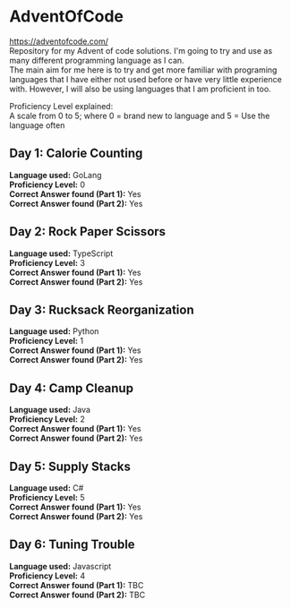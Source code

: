 # AdventOfCode
https://adventofcode.com/ <br/>
Repository for my Advent of code solutions. I'm going to try and use as many different programming language as I can.<br/>
The main aim for me here is to try and get more familiar with programing languages that I have either not used before or have very little experience with. However, I will also be using languages that I am proficient in too.

Proficiency Level explained: </br>
A scale from 0 to 5; where 0 = brand new to language and 5 = Use the language often

<h2>Day 1: Calorie Counting</h2>
<b>Language used:</b> GoLang <br/>
<b>Proficiency Level:</b> 0 <br/>
<b>Correct Answer found (Part 1):</b> Yes <br/>
<b>Correct Answer found (Part 2):</b> Yes <br/>

<h2>Day 2: Rock Paper Scissors</h2>
<b>Language used:</b> TypeScript <br/>
<b>Proficiency Level:</b> 3 <br/>
<b>Correct Answer found (Part 1):</b> Yes <br/>
<b>Correct Answer found (Part 2):</b> Yes <br/>

<h2>Day 3: Rucksack Reorganization</h2>
<b>Language used:</b> Python <br/>
<b>Proficiency Level:</b> 1 <br/>
<b>Correct Answer found (Part 1):</b> Yes <br/>
<b>Correct Answer found (Part 2):</b> Yes <br/>

<h2>Day 4: Camp Cleanup</h2>
<b>Language used:</b> Java <br/>
<b>Proficiency Level:</b> 2 <br/>
<b>Correct Answer found (Part 1):</b> Yes <br/>
<b>Correct Answer found (Part 2):</b> Yes <br/>

<h2>Day 5: Supply Stacks</h2>
<b>Language used:</b> C# <br/>
<b>Proficiency Level:</b> 5 <br/>
<b>Correct Answer found (Part 1):</b> Yes <br/>
<b>Correct Answer found (Part 2):</b> Yes <br/>

<h2>Day 6: Tuning Trouble</h2>
<b>Language used:</b> Javascript <br/>
<b>Proficiency Level:</b> 4 <br/>
<b>Correct Answer found (Part 1):</b> TBC <br/>
<b>Correct Answer found (Part 2):</b> TBC <br/>
